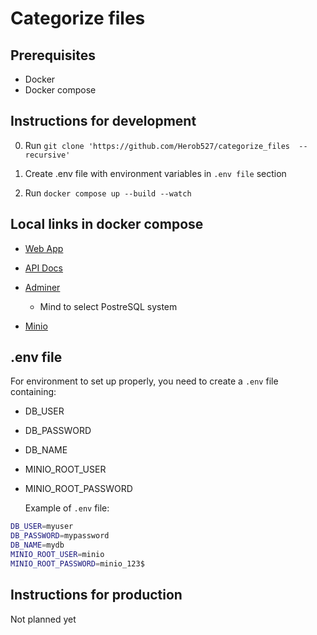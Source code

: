 # Categorize files

## Prerequisites

- Docker
- Docker compose

## Instructions for development

0. Run `git clone 'https://github.com/Herob527/categorize_files  --recursive'`

1. Create .env file with environment variables in `.env file` section

2. Run `docker compose up --build --watch`

## Local links in docker compose

- [Web App](http://localhost:3050)

- [API Docs](http://localhost:3051)

- [Adminer](http://localhost:3052)

  - Mind to select PostreSQL system

- [Minio](http://localhost:9001)

## .env file

For environment to set up properly, you need to create a `.env` file containing:

- DB_USER
- DB_PASSWORD
- DB_NAME
- MINIO_ROOT_USER
- MINIO_ROOT_PASSWORD

  Example of `.env` file:

```bash
DB_USER=myuser
DB_PASSWORD=mypassword
DB_NAME=mydb
MINIO_ROOT_USER=minio
MINIO_ROOT_PASSWORD=minio_123$
```

## Instructions for production

Not planned yet
